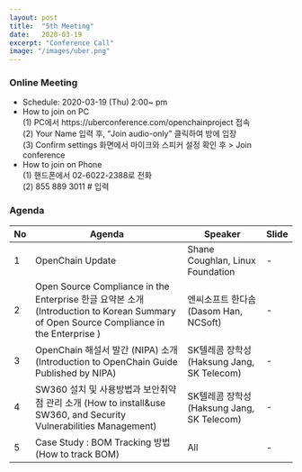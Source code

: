 ```yaml
---
layout: post
title:  "5th Meeting"
date:   2020-03-19
excerpt: "Conference Call"
image: "/images/uber.png"
---
```


<h3>Online Meeting</h3>
<ul>
    <li>Schedule: 2020-03-19 (Thu) 2:00~ pm</li>
    <li>How to join on PC<br>
    (1) PC에서 https://uberconference.com/openchainproject 접속<br>
    (2) Your Name 입력 후, “Join audio-only” 클릭하여 방에 입장 <br>
    (3) Confirm settings 화면에서 마이크와 스피커 설정 확인 후 >  Join conference</li>
    <li>How to join on Phone<br>
    (1) 핸드폰에서 02-6022-2388로 전화<br>
    (2) 855 889 3011 # 입력</li>
</ul>

<h3>Agenda</h3>
<div class="table-wrapper">
    <table>
        <thead>
            <tr>
                <th>No</th>
                <th>Agenda</th>
                <th>Speaker</th>
                <th>Slide</th>
            </tr>
        </thead>
        <tbody>
            <tr>
                <td>1</td>
                <td>OpenChain Update</td>
                <td>Shane Coughlan, Linux Foundation</td>
                <td>-</td>
            </tr>
            <tr>
                <td>2</td>
                <td>Open Source Compliance in the Enterprise 한글 요약본 소개 (Introduction to Korean Summary of Open Source Compliance in the Enterprise )</td>
                <td>엔씨소프트 한다솜 (Dasom Han, NCSoft)</td>
                <td>-</td>
            </tr>
            <tr>
                <td>3</td>
                <td>OpenChain 해설서 발간 (NIPA) 소개 (Introduction to OpenChain Guide Published by NIPA)</td>
                <td>SK텔레콤 장학성 (Haksung Jang, SK Telecom)</td>
                <td>-</td>
            </tr>
            <tr>
                <td>4</td>
                <td>SW360 설치 및 사용방법과 보안취약점 관리 소개 (How to install&use SW360, and Security Vulnerabilities Management)</td>
                <td>SK텔레콤 장학성 (Haksung Jang, SK Telecom)</td>
                <td>- </td>
            </tr>
            <tr>
                <td>5</td>
                <td>Case Study : BOM Tracking 방법 (How to track BOM)</td>
                <td>All</td>
                <td>-</td>
            </tr>
        </tbody>
    </table>    
</div>

